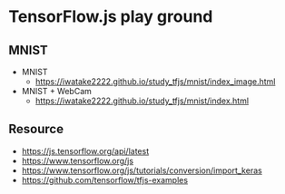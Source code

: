 # TensorFlow.js play ground

## MNIST
- MNIST
	- https://iwatake2222.github.io/study_tfjs/mnist/index_image.html
- MNIST + WebCam
	- https://iwatake2222.github.io/study_tfjs/mnist/index.html


## Resource
- https://js.tensorflow.org/api/latest
- https://www.tensorflow.org/js
- https://www.tensorflow.org/js/tutorials/conversion/import_keras
- https://github.com/tensorflow/tfjs-examples
